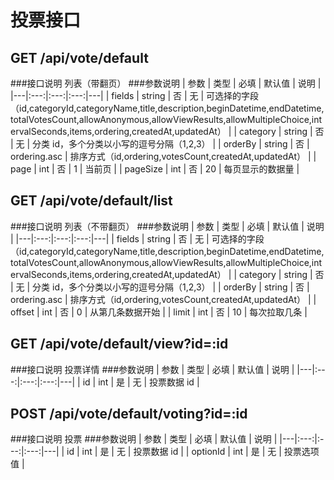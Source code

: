 投票接口
=======

## GET /api/vote/default
###接口说明
列表（带翻页）
###参数说明
| 参数 | 类型 | 必填 | 默认值 | 说明 |
|---|:---:|:---:|:---:|---|
| fields | string | 否 | 无 | 可选择的字段（id,categoryId,categoryName,title,description,beginDatetime,endDatetime,totalVotesCount,allowAnonymous,allowViewResults,allowMultipleChoice,intervalSeconds,items,ordering,createdAt,updatedAt） |
| category | string | 否 | 无 | 分类 id，多个分类以小写的逗号分隔（1,2,3） |
| orderBy | string | 否 | ordering.asc | 排序方式（id,ordering,votesCount,createdAt,updatedAt） |
| page | int | 否 | 1 | 当前页 |
| pageSize | int | 否 | 20 | 每页显示的数据量 |


## GET /api/vote/default/list
###接口说明
列表（不带翻页）
###参数说明
| 参数 | 类型 | 必填 | 默认值 | 说明 |
|---|:---:|:---:|:---:|---|
| fields | string | 否 | 无 | 可选择的字段（id,categoryId,categoryName,title,description,beginDatetime,endDatetime,totalVotesCount,allowAnonymous,allowViewResults,allowMultipleChoice,intervalSeconds,items,ordering,createdAt,updatedAt） |
| category | string | 否 | 无 | 分类 id，多个分类以小写的逗号分隔（1,2,3） |
| orderBy | string | 否 | ordering.asc | 排序方式（id,ordering,votesCount,createdAt,updatedAt） |
| offset | int | 否 | 0 | 从第几条数据开始 |
| limit | int | 否 | 10 | 每次拉取几条 |

## GET /api/vote/default/view?id=:id
###接口说明
投票详情
###参数说明
| 参数 | 类型 | 必填 | 默认值 | 说明 |
|---|:---:|:---:|:---:|---|
| id | int | 是 | 无 | 投票数据 id |

## POST /api/vote/default/voting?id=:id
###接口说明
投票
###参数说明
| 参数 | 类型 | 必填 | 默认值 | 说明 |
|---|:---:|:---:|:---:|---|
| id | int | 是 | 无 | 投票数据 id |
| optionId | int | 是 | 无 | 投票选项值 |